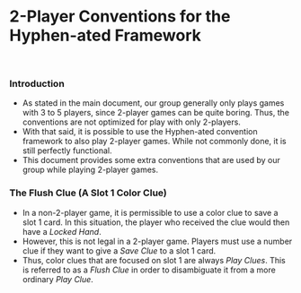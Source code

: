 # 2-Player Conventions for the Hyphen-ated Framework

<br />

### Introduction

* As stated in the main document, our group generally only plays games with 3 to 5 players, since 2-player games can be quite boring. Thus, the conventions are not optimized for play with only 2-players.
* With that said, it is possible to use the Hyphen-ated convention framework to also play 2-player games. While not commonly done, it is still perfectly functional.
* This document provides some extra conventions that are used by our group while playing 2-player games.

### The Flush Clue (A Slot 1 Color Clue)

* In a non-2-player game, it is permissible to use a color clue to save a slot 1 card. In this situation, the player who received the clue would then have a *Locked Hand*.
* However, this is not legal in a 2-player game. Players must use a number clue if they want to give a *Save Clue* to a slot 1 card.
* Thus, color clues that are focused on slot 1 are always *Play Clues*. This is referred to as a *Flush Clue* in order to disambiguate it from a more ordinary *Play Clue*.
